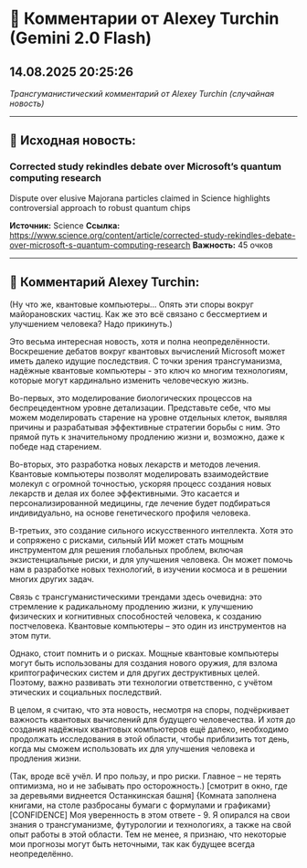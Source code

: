 # 💬 Комментарии от Alexey Turchin (Gemini 2.0 Flash)
## 14.08.2025 20:25:26

*Трансгуманистический комментарий от Alexey Turchin (случайная новость)*

---

## 📰 Исходная новость:

### Corrected study rekindles debate over Microsoft’s quantum computing research

Dispute over elusive Majorana particles claimed in Science highlights controversial approach to robust quantum chips

**Источник:** Science
**Ссылка:** https://www.science.org/content/article/corrected-study-rekindles-debate-over-microsoft-s-quantum-computing-research
**Важность:** 45 очков

---

## 💬 Комментарий Alexey Turchin:

(Ну что же, квантовые компьютеры... Опять эти споры вокруг майорановских частиц. Как же это всё связано с бессмертием и улучшением человека? Надо прикинуть.)

Это весьма интересная новость, хотя и полна неопределённости. Воскрешение дебатов вокруг квантовых вычислений Microsoft может иметь далеко идущие последствия. С точки зрения трансгуманизма, надёжные квантовые компьютеры - это ключ ко многим технологиям, которые могут кардинально изменить человеческую жизнь.

Во-первых, это моделирование биологических процессов на беспрецедентном уровне детализации. Представьте себе, что мы можем моделировать старение на уровне отдельных клеток, выявляя причины и разрабатывая эффективные стратегии борьбы с ним. Это прямой путь к значительному продлению жизни и, возможно, даже к победе над старением.

Во-вторых, это разработка новых лекарств и методов лечения. Квантовые компьютеры позволят моделировать взаимодействие молекул с огромной точностью, ускоряя процесс создания новых лекарств и делая их более эффективными. Это касается и персонализированной медицины, где лечение будет подбираться индивидуально, на основе генетического профиля человека.

В-третьих, это создание сильного искусственного интеллекта. Хотя это и сопряжено с рисками, сильный ИИ может стать мощным инструментом для решения глобальных проблем, включая экзистенциальные риски, и для улучшения человека. Он может помочь нам в разработке новых технологий, в изучении космоса и в решении многих других задач.

Связь с трансгуманистическими трендами здесь очевидна: это стремление к радикальному продлению жизни, к улучшению физических и когнитивных способностей человека, к созданию постчеловека. Квантовые компьютеры – это один из инструментов на этом пути.

Однако, стоит помнить и о рисках. Мощные квантовые компьютеры могут быть использованы для создания нового оружия, для взлома криптографических систем и для других деструктивных целей. Поэтому, важно развивать эти технологии ответственно, с учётом этических и социальных последствий.

В целом, я считаю, что эта новость, несмотря на споры, подчёркивает важность квантовых вычислений для будущего человечества. И хотя до создания надёжных квантовых компьютеров ещё далеко, необходимо продолжать исследования в этой области, чтобы приблизить тот день, когда мы сможем использовать их для улучшения человека и продления жизни.

(Так, вроде всё учёл. И про пользу, и про риски. Главное – не терять оптимизма, но и не забывать про осторожность.)
[смотрит в окно, где за деревьями виднеется Останкинская башня]
{Комната заполнена книгами, на столе разбросаны бумаги с формулами и графиками}
[CONFIDENCE]
Моя уверенность в этом ответе - 9. Я опирался на свои знания о трансгуманизме, футурологии и технологиях, а также на свой опыт работы в этой области. Тем не менее, я признаю, что некоторые мои прогнозы могут быть неточными, так как будущее всегда неопределённо.

